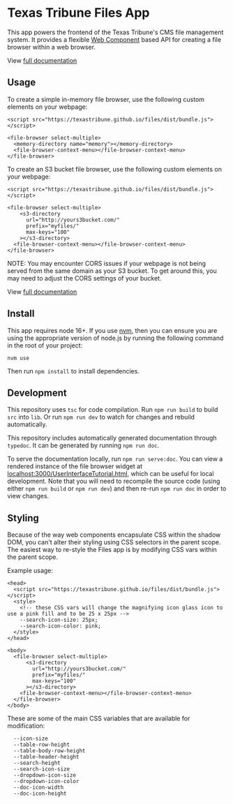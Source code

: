 # Texas Tribune Files App

This app powers the frontend of the Texas Tribune's CMS file management system. It provides a flexible [Web Component](https://developer.mozilla.org/en-US/docs/Web/Web_Components) based API for creating a file browser within a web browser.

View [full documentation](https://texastribune.github.io/files)

## Usage

To create a simple in-memory file browser, use the following custom elements on your webpage:

```
<script src="https://texastribune.github.io/files/dist/bundle.js"></script>

<file-browser select-multiple>
  <memory-directory name="memory"></memory-directory>
  <file-browser-context-menu></file-browser-context-menu>
</file-browser>
```

To create an S3 bucket file browser, use the following custom elements on your webpage:

```
<script src="https://texastribune.github.io/files/dist/bundle.js"></script>

<file-browser select-multiple>
    <s3-directory
      url="http://yours3bucket.com/"
      prefix="myfiles/"
      max-keys="100"
    ></s3-directory>
  <file-browser-context-menu></file-browser-context-menu>
</file-browser>
```

NOTE: You may encounter CORS issues if your webpage is not being served from the same domain as your S3 bucket. To get around this, you may need to adjust the CORS settings of your bucket.

View [full documentation](https://texastribune.github.io/files)

## Install

This app requires node 16+. If you use [nvm](https://https://github.com/nvm-sh/nvm), then you can ensure you are using the appropriate version of node.js by running the following command in the root of your project:

```
nvm use
```

Then run `npm install` to install dependencies.

## Development

This repository uses `tsc` for code compilation. Run `npm run build` to build `src` into `lib`. Or run `npm run dev` to watch for changes and rebuild automatically.

This repository includes automatically generated documentation through `typedoc`. It can be generated by running `npm run doc`.

To serve the documentation locally, run `npm run serve:doc`. You can view a rendered instance of the file browser widget at [localhost:3000/UserInterfaceTutorial.html](http://localhost:3000/UserInterfaceTutorial.html), which can be useful for local development. Note that you will need to recompile the source code (using either `npm run build` or `npm run dev`) and then re-run `npm run doc` in order to view changes.

## Styling

Because of the way web components encapsulate CSS within the shadow DOM, you can't alter their styling using CSS selectors in the parent scope. The easiest way to re-style the Files app is by modifying CSS vars within the parent scope.

Example usage:

```
<head>
  <script src="https://texastribune.github.io/files/dist/bundle.js"></script>
  <style>
    <!-- these CSS vars will change the magnifying icon glass icon to use a pink fill and to be 25 x 25px -->
    --search-icon-size: 25px;
    --search-icon-color: pink;
  </style>
</head>

<body>
  <file-browser select-multiple>
      <s3-directory
        url="http://yours3bucket.com/"
        prefix="myfiles/"
        max-keys="100"
      ></s3-directory>
    <file-browser-context-menu></file-browser-context-menu>
  </file-browser>
</body>
```

These are some of the main CSS variables that are available for modification:
```
  --icon-size
  --table-row-height
  --table-body-row-height
  --table-header-height
  --search-height
  --search-icon-size
  --dropdown-icon-size
  --dropdown-icon-color
  --doc-icon-width
  --doc-icon-height
```
